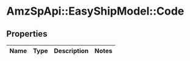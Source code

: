 # AmzSpApi::EasyShipModel::Code

## Properties
Name | Type | Description | Notes
------------ | ------------- | ------------- | -------------

